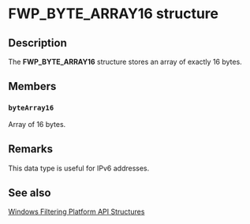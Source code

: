 # FWP_BYTE_ARRAY16 structure

## Description

The **FWP_BYTE_ARRAY16** structure stores an array of exactly 16 bytes.

## Members

### `byteArray16`

Array of 16 bytes.

## Remarks

This data type is useful for IPv6 addresses.

## See also

[Windows Filtering Platform API Structures](https://learn.microsoft.com/windows/desktop/FWP/fwp-structs)